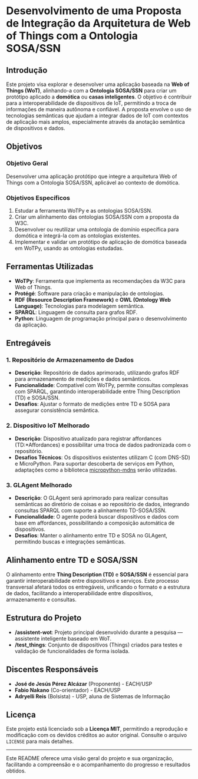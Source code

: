 # Desenvolvimento de uma Proposta de Integração da Arquitetura de Web of Things com a Ontologia SOSA/SSN

## Introdução
Este projeto visa explorar e desenvolver uma aplicação baseada na **Web of Things (WoT)**, alinhando-a com a **Ontologia SOSA/SSN** para criar um protótipo aplicado a **domótica** ou **casas inteligentes**. O objetivo é contribuir para a interoperabilidade de dispositivos de IoT, permitindo a troca de informações de maneira autônoma e confiável. A proposta envolve o uso de tecnologias semânticas que ajudam a integrar dados de IoT com contextos de aplicação mais amplos, especialmente através da anotação semântica de dispositivos e dados.

## Objetivos
### Objetivo Geral
Desenvolver uma aplicação protótipo que integre a arquitetura Web of Things com a Ontologia SOSA/SSN, aplicável ao contexto de domótica.

### Objetivos Específicos
1. Estudar a ferramenta WoTPy e as ontologias SOSA/SSN.
2. Criar um alinhamento das ontologias SOSA/SSN com a proposta da W3C.
3. Desenvolver ou reutilizar uma ontologia de domínio específica para domótica e integrá-la com as ontologias existentes.
4. Implementar e validar um protótipo de aplicação de domótica baseada em WoTPy, usando as ontologias estudadas.

## Ferramentas Utilizadas
- **WoTPy**: Ferramenta que implementa as recomendações da W3C para Web of Things.
- **Protégé**: Software para criação e manipulação de ontologias.
- **RDF (Resource Description Framework)** e **OWL (Ontology Web Language)**: Tecnologias para modelagem semântica.
- **SPARQL**: Linguagem de consulta para grafos RDF.
- **Python**: Linguagem de programação principal para o desenvolvimento da aplicação.

## Entregáveis
### 1. Repositório de Armazenamento de Dados
- **Descrição**: Repositório de dados aprimorado, utilizando grafos RDF para armazenamento de medições e dados semânticos.
- **Funcionalidade**: Compatível com WoTPy, permite consultas complexas com SPARQL, garantindo interoperabilidade entre Thing Description (TD) e SOSA/SSN.
- **Desafios**: Ajustar o formato de medições entre TD e SOSA para assegurar consistência semântica.

### 2. Dispositivo IoT Melhorado
- **Descrição**: Dispositivo atualizado para registrar affordances (TD:*Affordances) e possibilitar uma troca de dados padronizada com o repositório.
- **Desafios Técnicos**: Os dispositivos existentes utilizam C (com DNS-SD) e MicroPython. Para suportar descoberta de serviços em Python, adaptações como a biblioteca [micropython-mdns](https://github.com/cbrand/micropython-mdns) serão utilizadas.

### 3. GLAgent Melhorado
- **Descrição**: O GLAgent será aprimorado para realizar consultas semânticas ao diretório de coisas e ao repositório de dados, integrando consultas SPARQL com suporte a alinhamento TD-SOSA/SSN.
- **Funcionalidade**: O agente poderá buscar dispositivos e dados com base em affordances, possibilitando a composição automática de dispositivos.
- **Desafios**: Manter o alinhamento entre TD e SOSA no GLAgent, permitindo buscas e integrações semânticas.

## Alinhamento entre TD e SOSA/SSN
O alinhamento entre **Thing Description (TD)** e **SOSA/SSN** é essencial para garantir interoperabilidade entre dispositivos e serviços. Este processo transversal afetará todos os entregáveis, unificando o formato e a estrutura de dados, facilitando a interoperabilidade entre dispositivos, armazenamento e consultas.

## Estrutura do Projeto
- **/assistent-wot**: Projeto principal desenvolvido durante a pesquisa — assistente inteligente baseado em WoT.
- **/test_things**: Conjunto de dispositivos (Things) criados para testes e validação de funcionalidades de forma isolada.

## Discentes Responsáveis
- **José de Jesús Pérez Alcázar** (Proponente) - EACH/USP
- **Fabio Nakano** (Co-orientador) - EACH/USP
- **Adryelli Reis** (Bolsista) - USP, aluna de Sistemas de Informação

## Licença
Este projeto está licenciado sob a **Licença MIT**, permitindo a reprodução e modificação com os devidos créditos ao autor original. Consulte o arquivo `LICENSE` para mais detalhes.

---

Este README oferece uma visão geral do projeto e sua organização, facilitando a compreensão e o acompanhamento do progresso e resultados obtidos.
